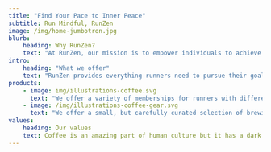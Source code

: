 ```yaml
---
title: "Find Your Pace to Inner Peace"
subtitle: Run Mindful, RunZen
image: /img/home-jumbotron.jpg
blurb:
    heading: Why RunZen?
    text: "At RunZen, our mission is to empower individuals to achieve balance and well-being through the transformative power of running, mindfulness, and holistic health practices. We believe that physical endurance, mental clarity, and spiritual growth are deeply interconnected, and our goal is to guide runners on a journey of total wellness. Through mindful running, yoga, meditation, nutrition, and spiritual exploration, we help our community nurture both body and mind, fostering a deeper connection to themselves and the world around them. RunZen is more than a run—it's a path to holistic vitality, inner peace, and sustainable health."
intro:
    heading: "What we offer"
    text: "RunZen provides everything runners need to pursue their goals. From the novice to the veteran, we are here to support runners of all levels with expert advice, training programs, injury prevention and rehabilitation, equipment, and most importantly a community for inspiration and motivation to help them on their running journey."
products:
    - image: img/illustrations-coffee.svg
      text: "We offer a variety of memberships for runners with different experience levels. Each membership includes a running gait analysis, a customized running program, gym access, expert coaching advice, and two weekly group runs to work on speed, form, and endurance. Private coaching and physical therapy are also available for a seperate price. In addition, we facilitate morning group run and sun salutation yoga three days a week and weekly core strengthening classes at no additional cost to members and non members."
    - image: /img/illustrations-coffee-gear.svg
      text: "We offer a small, but carefully curated selection of brewing gear and tools for every taste and experience level. No matter if you roast your own beans or just bought your first french press, you’ll find a gadget to fall in love with in our shop."
values:
    heading: Our values
    text: Coffee is an amazing part of human culture but it has a dark side too – one of colonialism and mindless abuse of natural resources and human lives. We want to turn this around and return the coffee trade to the drink’s exhilarating, empowering and unifying nature.
---
```


